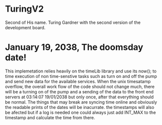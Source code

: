 # TuringV2

Second of His name. Turing Gardner with the second version of the development board.

# January 19, 2038, The doomsday date!

This implemetation relies heavily on the timeLib library and use its now(); to time execution of non time-senstive tasks such as turn on and off the pump and send new data for the available services. When the unix timesatamp overflow, the overall work flow of the code should not change much, there will be a turning on of the pump and a sending of the data to the front end servers at 03:14:07 19/01/2038 but only once, after that everything should be normal. The things that may break are syncing time online and obviously the readable prints of the dates will be inacurrate.
the timestamps will also be afected but if a log is needed one could always just add INT_MAX to the timestamp and calculate the time from there.

## 
